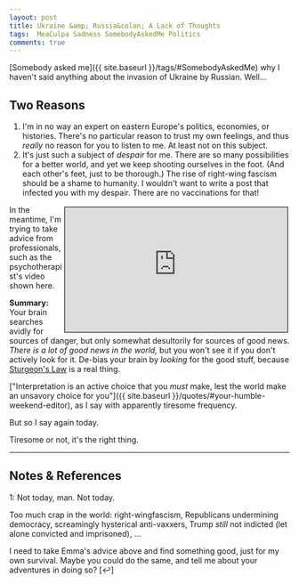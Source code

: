 ```yaml
---
layout: post
title: Ukraine &amp; Russia&colon; A Lack of Thoughts
tags:  MeaCulpa Sadness SomebodyAskedMe Politics
comments: true
---
```


[Somebody asked me]({{ site.baseurl }}/tags/#SomebodyAskedMe) why I haven't said anything
about the invasion of Ukraine by Russian.  Well&hellip;

## Two Reasons  

1. I'm in no way an expert on eastern Europe's politics, economies, or histories.  There's
   no particular reason to trust my own feelings, and thus _really_ no reason for you to
   listen to me.  At least not on this subject.  
2. It's just such a subject of _despair_ for me.  There are so many possibilities for a
   better world, and yet we keep shooting ourselves in the foot.  (And each other's feet,
   just to be thorough.)  The rise of right-wing fascism should be a shame to humanity.  I
   wouldn't want to write a post that infected you with my despair.  There are no
   vaccinations for that!  
   
<iframe width="400" height="224" src="https://www.youtube.com/embed/qTmUx1tGZUk" allow="accelerometer; encrypted-media; gyroscope; picture-in-picture" allowfullscreen style="float: right; margin: 3px 3px 3px 3px; border: 1px solid #000000;"></iframe>
In the meantime, I'm trying to take advice from professionals, such as the
psychotherapist's video shown here.

__Summary:__ Your brain searches avidly for sources of danger, but only somewhat
desultorily for sources of good news.  _There is a lot of good news in the world,_ but you
won't see it if you don't actively look for it.  De-bias your brain by _looking_ for the
good stuff, because
[Sturgeon's Law](https://en.wikipedia.org/wiki/Sturgeon%27s_law) is a real thing.  

["Interpretation is an active choice that you _must_ make, lest the world make an unsavory choice for you"]({{ site.baseurl }}/quotes/#your-humble-weekend-editor),
as I say with apparently tiresome frequency.  

But so I say again today.  

Tiresome or not, it's the right thing.  

---

## Notes &amp; References  

<!--
<sup id="fn1a">[[1]](#fn1)</sup>

<a id="fn1">1</a>: ***, ["***"](***), *** [↩](#fn1a)  

<a href="{{ site.baseurl }}/images/***">
  <img src="{{ site.baseurl }}/images/***" width="400" height="***" alt="***" title="***" style="float: right; margin: 3px 3px 3px 3px; border: 1px solid #000000;">
</a>

<iframe width="400" height="224" src="***" allow="accelerometer; encrypted-media; gyroscope; picture-in-picture" allowfullscreen style="float: right; margin: 3px 3px 3px 3px; border: 1px solid #000000;"></iframe>
-->

<a id="fn1">1</a>: Not today, man.  Not today.  

Too much crap in the world: right-wingfascism, Republicans undermining democracy,
screamingly hysterical anti-vaxxers, Trump _still_ not indicted (let alone convicted and
imprisoned), &hellip;  

I need to take Emma's advice above and find something good, just for my own survival.
Maybe you could do the same, and tell me about your adventures in doing so? [↩]  
